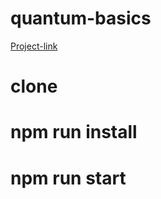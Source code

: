 # quantum-basics
<a href='http://quantum-basics.com/'>Project-link</a>
# clone
# npm run install
# npm run start
